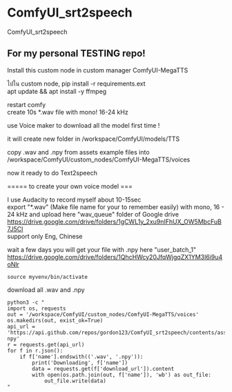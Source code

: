 # ComfyUI_srt2speech
ComfyUI_srt2speech​


## For my personal TESTING repo!
Install this custom node in custom manager ComfyUI-MegaTTS <br>

ไปใน custom node, pip install -r requirements.ext <br>
apt update && apt install -y ffmpeg <br>

restart comfy <br>
create 10s *.wav file with mono! 16-24 kHz <br>

use Voice maker to download all the model first time ! <br>

it will create new folder in /workspace/ComfyUI/models/TTS <br>

copy .wav and .npy from assets example files into  /workspace/ComfyUI/custom_nodes/ComfyUI-MegaTTS/voices <br>

now it ready to do Text2speech <br>

===== to create your own voice model === <br>

I use Audacity to record myself about 10-15sec <br>
export "*.wav" (Make file name for your to remember easily) with mono, 16 - 24 kHz and upload here "wav_queue" folder of Google drive https://drive.google.com/drive/folders/1gCWL1y_2xu9nIFhUX_OW5MbcFuB7J5Cl <br>
support only Eng, Chinese  <br> 

wait a few days you will get your file with .npy here "user_batch_1" https://drive.google.com/drive/folders/1QhcHWcy20JfqWjgqZX1YM3I6i9u4oNlr <br>

```
source myvenv/bin/activate
```
download all .wav and .npy
```
python3 -c "
import os, requests
out = '/workspace/ComfyUI/custom_nodes/ComfyUI-MegaTTS/voices'
os.makedirs(out, exist_ok=True)
api_url = 'https://api.github.com/repos/gordon123/ComfyUI_srt2speech/contents/assets/wav-npy'
r = requests.get(api_url)
for f in r.json():
    if f['name'].endswith(('.wav', '.npy')):
        print('Downloading', f['name'])
        data = requests.get(f['download_url']).content
        with open(os.path.join(out, f['name']), 'wb') as out_file:
            out_file.write(data)
"

```





